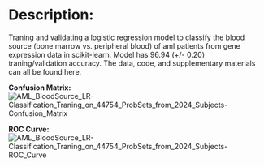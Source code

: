 # Description:

Traning and validating a logistic regression model to classify the blood source (bone marrow vs. peripheral blood) of aml patients from gene expression data in scikit-learn. Model has 96.94 (+/- 0.20) traning/validation accuracy. The data, code, and supplementary materials can all be found here.


**Confusion Matrix:**
![AML_BloodSource_LR-Classification_Traning_on_44754_ProbSets_from_2024_Subjects-Confusion_Matrix](https://user-images.githubusercontent.com/39611565/202937741-eb52ed5b-1f19-4883-a7ef-3a7c8e4f8475.png)


**ROC Curve:**
![AML_BloodSource_LR-Classification_Traning_on_44754_ProbSets_from_2024_Subjects-ROC_Curve](https://user-images.githubusercontent.com/39611565/202937720-576d8331-0722-4cfa-99fa-98d3515f34df.png)


